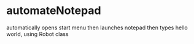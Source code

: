 # automateNotepad
automatically opens start menu then launches notepad then types hello world, using Robot class
